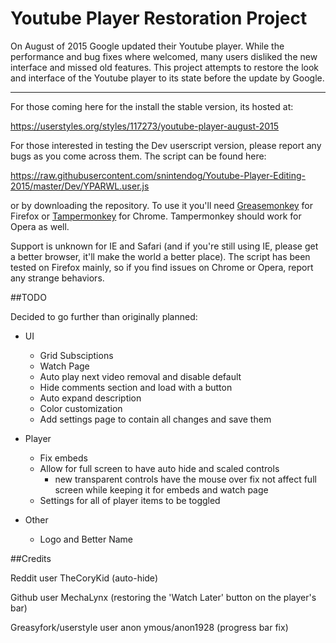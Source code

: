 # Youtube Player Restoration Project

On August of 2015 Google updated their Youtube player. While the performance and bug fixes where welcomed, many users disliked the new interface and missed old features. This project attempts to restore the look and interface of the Youtube player to its state before the update by Google.

---

For those coming here for the install the stable version, its hosted at:

https://userstyles.org/styles/117273/youtube-player-august-2015

For those interested in testing the Dev userscript version, please report any bugs as you come across them. The script can be found here:

https://raw.githubusercontent.com/snintendog/Youtube-Player-Editing-2015/master/Dev/YPARWL.user.js

or by downloading the repository. To use it you'll need [Greasemonkey](https://addons.mozilla.org/en-us/firefox/addon/greasemonkey/) for Firefox or [Tampermonkey](https://chrome.google.com/webstore/detail/tampermonkey/dhdgffkkebhmkfjojejmpbldmpobfkfo?hl=en) for Chrome. Tampermonkey should work for Opera as well.

Support is unknown for IE and Safari (and if you're still using IE, please get a better browser, it'll make the world a better place). The script has been tested on Firefox mainly, so if you find issues on Chrome or Opera, report any strange behaviors.



##TODO

Decided to go further than originally planned:

  * UI

    - Grid Subsciptions
    - Watch Page
    - Auto play next video removal and disable default
    - Hide comments section and load with a button
    - Auto expand description
    - Color customization
    - Add settings page to contain all changes and save them

  * Player

    - Fix embeds
    - Allow for full screen to have auto hide and scaled controls
      - new transparent controls have the mouse over fix not affect full screen while keeping it for embeds and watch page
    - Settings for all of player items to be toggled

  * Other

    - Logo and Better Name

##Credits

Reddit user TheCoryKid (auto-hide)

Github user MechaLynx (restoring the 'Watch Later' button on the player's bar)

Greasyfork/userstyle user anon ymous/anon1928 (progress bar fix)
